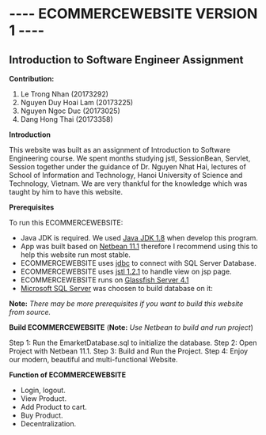 #              ----  ECOMMERCEWEBSITE VERSION 1 ----

##           Introduction to Software Engineer Assignment

**Contribution:**
1. Le Trong Nhan (20173292)					
2. Nguyen Duy Hoai Lam (20173225)
3. Nguyen Ngoc Duc (20173025)				
4. Dang Hong Thai (20173358)

**Introduction**

This website was built as an assignment of Introduction to Software Engineering course.
We spent months studying jstl, SessionBean, Servlet, Session together under the guidance
of Dr. Nguyen Nhat Hai, lectures of School of Information and Technology, Hanoi University
of Science and Technology, Vietnam. We are very thankful for the knowledge which was taught
by him to have this website.

**Prerequisites**

To run this ECOMMERCEWEBSITE:
- Java JDK is required. We used [Java JDK 1.8](https://www.oracle.com/technetwork/java/javase/downloads/jdk8-downloads-2133151.html)
when develop this program.
- App was built based on [Netbean 11.1](https://netbeans.apache.org/download/nb110/index.html) therefore I recommend using this to help this website
run most stable.
- ECOMMERCEWEBSITE uses [jdbc](https://www.microsoft.com/en-us/download/details.aspx?id=11774) to connect with SQL Server Database.
- ECOMMERCEWEBSITE uses [jstl 1.2.1](https://mvnrepository.com/artifact/org.glassfish.web/javax.servlet.jsp.jstl/1.2.1) to handle view on jsp page.
- ECOMMERCEWEBSITE runs on [Glassfish Server 4.1](https://javaee.github.io/glassfish/download)
- [Microsoft SQL Server](https://www.microsoft.com/en-us/sql-server/sql-server-downloads) was choosen to build database on it:


**Note:**
*There may be more prerequisites if you want to build this website from source.*


**Build ECOMMERCEWEBSITE** (**Note:** *Use Netbean to build and run project*)

Step 1: Run the EmarketDatabase.sql to initialize the database.
Step 2: Open Project with Netbean 11.1.
Step 3: Build and Run the Project.
Step 4: Enjoy our modern, beautiful and multi-functional Website.


**Function of ECOMMERCEWEBSITE**

- Login, logout.
- View Product.
- Add Product to cart.
- Buy Product.
- Decentralization.